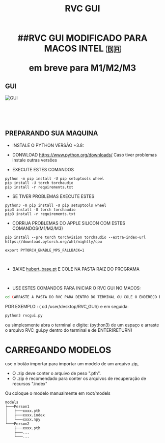 <div align="center">

<h1>RVC GUI<br><br>
  
##RVC GUI MODIFICADO PARA MACOS INTEL 🇧🇷

em breve para M1/M2/M3
  <br>

  

</div>

  

 

  
## GUI

![GUI](https://github.com/Tiger14n/RVC-GUI/raw/main/docs/GUI.JPG)
 <br><br>
  
<br><br>
## PREPARANDO SUA MAQUINA


* INSTALE O PYTHON VERSÃO +3.8:
* DONWLOAD https://www.python.org/downloads/
  Caso tiver problemas instale outras versões

* EXECUTE ESTES COMANDOS

```
python -m pip install -U pip setuptools wheel
pip install -U torch torchaudio 
pip install -r requirements.txt
```

* SE TIVER PROBLEMAS EXECUTE ESTES
```
python3 -m pip install -U pip setuptools wheel
pip3 install -U torch torchaudio 
pip3 install -r requirements.txt
```

* CORRIJA PROBLEMAS DO APPLE SILICON COM ESTES COMANDOS(M1/M2/M3)
```
pip install --pre torch torchvision torchaudio --extra-index-url https://download.pytorch.org/whl/nightly/cpu

export PYTORCH_ENABLE_MPS_FALLBACK=1
```
<br>

* BAIXE [hubert_base.pt](https://huggingface.co/lj1995/VoiceConversionWebUI/resolve/main/hubert_base.pt/) E COLE NA PASTA RAIZ DO PROGRAMA

<br>
 
* USE ESTES COMANDOS PARA INICIAR O RVC GUI NO MACOS:
```bash
cd (ARRASTE A PASTA DO RVC PARA DENTRO DO TERMINAL OU COLE O ENDEREÇO DA LOCALIZAÇÃO DA PASTA)
```
 POR EXEMPLO : ( cd /user/desktop/RVC_GUI/) e em seguida:
```bash
python3 rvcgui.py
```
ou simplesmente abra o terminal e digite: (python3)  de um espaço e arraste o arquivo RVC_gui.py dentro do terminal e de ENTER(RETURN)

# CARREGANDO MODELOS
use o botão importar para importar um modelo de um arquivo zip,
* O .zip deve conter o arquivo de peso ".pth".
* O .zip é recomendado para conter os arquivos de recuperação de recursos ".index"

Ou coloque o modelo manualmente em root/models
```
models
├───Person1
│   ├───xxxx.pth
│   ├───xxxx.index
│   └───xxxx.npy
└───Person2
    ├───xxxx.pth
    ├───...
    └───...
````
<br>


